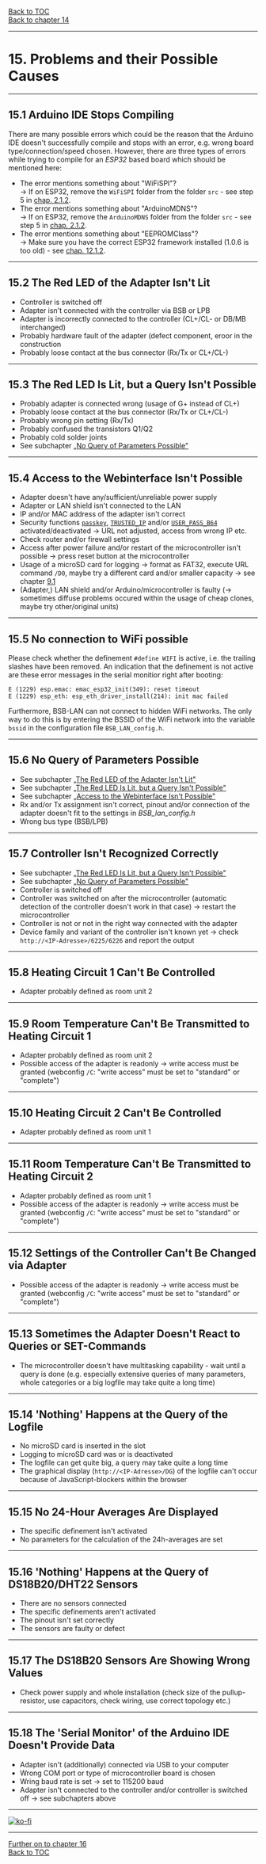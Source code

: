 [Back to TOC](toc.md)  
[Back to chapter 14](chap14.md)    
   
---      
    
# 15. Problems and their Possible Causes
---
    
## 15.1 Arduino IDE Stops Compiling  
There are many possible errors which could be the reason that the Arduino IDE doesn't successfully compile and stops with an error, e.g. wrong board type/connection/speed chosen. However, there are three types of errors while trying to compile for an *ESP32* based board which should be mentioned here:  
- The error mentions something about "WiFiSPI"?  
→ If on ESP32, remove the `WiFiSPI` folder from the folder `src` - see step 5 in [chap. 2.1.2](chap02.md#212-installation-onto-the-esp32).
- The error mentions something about "ArduinoMDNS"?  
→ If on ESP32, remove the `ArduinoMDNS` folder from the folder `src` - see step 5 in [chap. 2.1.2](chap02.md#212-installation-onto-the-esp32).
- The error mentions something about "EEPROMClass"?  
→ Make sure you have the correct ESP32 framework installed (1.0.6 is too old) - see [chap. 12.1.2](chap12.md#1212-esp32).  
  
---
  
## 15.2 The Red LED of the Adapter Isn't Lit
- Controller is switched off
- Adapter isn't connected with the controller via BSB or LPB
- Adapter is incorrectly connected to the controller (CL+/CL- or DB/MB interchanged)
- Probably hardware fault of the adapter (defect component, eroor in the construction
- Probably loose contact at the bus connector (Rx/Tx or CL+/CL-)  
    
---
    
## 15.3 The Red LED Is Lit, but a Query Isn't Possible

- Probably adapter is connected wrong (usage of G+ instead of CL+)
- Probably loose contact at the bus connector (Rx/Tx or CL+/CL-)
- Probably wrong pin setting (Rx/Tx)
- Probably confused the transistors Q1/Q2
- Probably cold solder joints
- See subchapter [„No Query of Parameters Possible"](chap15.md#154-no-query-of-parameters-possible)  
    
---
    

## 15.4 Access to the Webinterface Isn't Possible

- Adapter doesn't have any/sufficient/unreliable power supply
- Adapter or LAN shield isn't connected to the LAN 
- IP and/or MAC address of the adapter isn't correct 
- Security functions [`passkey`](chap05.md), [`TRUSTED_IP`](chap05.md) and/or [`USER_PASS_B64`](chap05.md)
activated/deactivated → URL not adjusted, access from wrong IP etc.
- Check router and/or firewall settings 
- Access after power failure and/or restart of the microcontroller isn't possible → press reset button at the microcontroller
- Usage of a microSD card for logging → format as FAT32, execute URL command `/D0`, maybe try a different card and/or smaller capacity → see chapter [9.1](chap09.md#91-usage-of-the-adapter-as-a-standalone-logger-with-bsb-lan) 
- (Adapter,) LAN shield and/or Arduino/microcontroller is faulty (→ sometimes diffuse problems occured within the usage of cheap clones, maybe try other/original units)  

    
---
    

## 15.5 No connection to WiFi possible

Please check whether the definement `#define WIFI` is active, i.e. the trailing slashes have been removed. An indication that the definement is not active are these error messages in the serial monitior right after booting:  
```
E (1229) esp.emac: emac_esp32_init(349): reset timeout
E (1229) esp_eth: esp_eth_driver_install(214): init mac failed
```  
Furthermore, BSB-LAN can not connect to hidden WiFi networks. The only way to do this is by entering the BSSID of the WiFi network into the variable `bssid` in the configuration file `BSB_LAN_config.h`.  


---

## 15.6 No Query of Parameters Possible

- See subchapter [„The Red LED of the Adapter Isn't Lit"](kap15.md#151-the-red-led-of-the-adapter-isnt-lit)
- See subchapter [„The Red LED Is Lit, but a Query Isn't Possible"](kap15.md#152-the-red-led-is-lit-but-a-query-isnt-possible)
- See subchapter [„Access to the Webinterface Isn't Possible"](kap15.md#153-access-to-the-webinterface-isnt-possible)
- Rx and/or Tx assignment isn't correct, pinout and/or connection of the adapter doesn't fit to the settings in *BSB_lan_config.h* 
- Wrong bus type (BSB/LPB)  
    
---
    

## 15.7 Controller Isn't Recognized Correctly

- See subchapter [„The Red LED Is Lit, but a Query Isn't Possible"](kap15.md#152-the-red-led-is-lit-but-a-query-isnt-possible)
- See subchapter [„No Query of Parameters Possible"](chap15.md#154-no-query-of-parameters-possible)  
- Controller is switched off
- Controller was switched on after the microcontroller (automatic detection of the controller doesn't work in that case) → restart the microcontroller
- Controller is not or not in the right way connected with the adapter
- Device family and variant of the controller isn't known yet → check `http://<IP-Adresse>/6225/6226` and report the output  
    
---
    

## 15.8 Heating Circuit 1 Can't Be Controlled

- Adapter probably defined as room unit 2  
    
---
    

## 15.9 Room Temperature Can't Be Transmitted to Heating Circuit 1
- Adapter probably defined as room unit 2
- Possible access of the adapter is readonly → write access must be granted (webconfig `/C`: "write access" must be set to "standard" or "complete")  
    
---
    

## 15.10 Heating Circuit 2 Can't Be Controlled

- Adapter probably defined as room unit 1  
    
---
    

## 15.11 Room Temperature Can't Be Transmitted to Heating Circuit 2

- Adapter probably defined as room unit 1
- Possible access of the adapter is readonly → write access must be granted (webconfig `/C`: "write access" must be set to "standard" or "complete")  
    
---
    

## 15.12 Settings of the Controller Can't Be Changed via Adapter
- Possible access of the adapter is readonly → write access must be granted (webconfig `/C`: "write access" must be set to "standard" or "complete")  
    
---
    

## 15.13 Sometimes the Adapter Doesn't React to Queries or SET-Commands

- The microcontroller doesn't have multitasking capability - wait until a query is done (e.g. especially extensive queries of many parameters, whole categories or a big logfile may take quite a long time)  
    
---
    

## 15.14 'Nothing' Happens at the Query of the Logfile

- No microSD card is inserted in the slot
- Logging to microSD card was or is deactivated
- The logfile can get quite big, a query may take quite a long time  
- The graphical display (`http://<IP-Adresse>/DG`) of the logfile can't occur because of JavaScript-blockers within the browser  
    
---
    

## 15.15 No 24-Hour Averages Are Displayed

- The specific definement isn't activated
- No parameters for the calculation of the 24h-averages are set  
    
---
    

## 15.16 'Nothing' Happens at the Query of DS18B20/DHT22 Sensors

- There are no sensors connected
- The specific definements aren't activated
- The pinout isn't set correctly
- The sensors are faulty or defect  
    
---
    

## 15.17 The DS18B20 Sensors Are Showing Wrong Values

- Check power supply and whole installation (check size of the pullup-resistor,
use capacitors, check wiring, use correct topology etc.)  
    
---
    

## 15.18 The 'Serial Monitor' of the Arduino IDE Doesn't Provide Data

- Adapter isn't (additionally) connected via USB to your computer
- Wrong COM port or type of microcontroller board is chosen
- Wring baud rate is set → set to 115200 baud
- Adapter isn't connected to the controller and/or controller is switched off → see subchapters above  
        
---

[![ko-fi](https://ko-fi.com/img/githubbutton_sm.svg)](https://ko-fi.com/U6U5NPB51)    

---  

[Further on to chapter 16](chap16.md)      
[Back to TOC](toc.md)   


